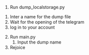 1. Run dump_localstorage.py
  1) Inter a name for the dump file
  2) Wait for the opening of the telegram
  3) log in to your account
2. Run main.py
   1) Input the dump name
3. Rejoice
